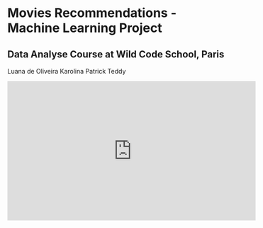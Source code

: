 # Movies Recommendations - Machine Learning Project
## Data Analyse Course at Wild Code School, Paris

Luana de Oliveira
Karolina
Patrick
Teddy

<iframe width="560" height="315" src="https://www.youtube.com/embed/M5onhrBMHno?si=4a-41nX9qiWKB316" title="YouTube video player" frameborder="0" allow="accelerometer; autoplay; clipboard-write; encrypted-media; gyroscope; picture-in-picture; web-share" referrerpolicy="strict-origin-when-cross-origin" allowfullscreen></iframe>
